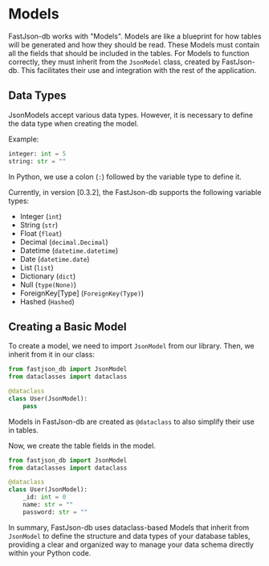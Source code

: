 # Models

FastJson-db works with "Models". Models are like a blueprint for how tables will be generated and how they should be read. These Models must contain all the fields that should be included in the tables. For Models to function correctly, they must inherit from the `JsonModel` class, created by FastJson-db. This facilitates their use and integration with the rest of the application.

## Data Types

JsonModels accept various data types. However, it is necessary to define the data type when creating the model.

Example:

```python
integer: int = 5
string: str = ""
```

In Python, we use a colon (`:`) followed by the variable type to define it.

Currently, in version [0.3.2], the FastJson-db supports the following variable types:

- Integer (`int`)
- String (`str`)
- Float (`float`)
- Decimal (`decimal.Decimal`)
- Datetime (`datetime.datetime`)
- Date (`datetime.date`)
- List (`list`)
- Dictionary (`dict`)
- Null (`type(None)`)
- ForeignKey\[Type] (`ForeignKey(Type)`)
- Hashed (`Hashed`)

## Creating a Basic Model

To create a model, we need to import `JsonModel` from our library. Then, we inherit from it in our class:

```python
from fastjson_db import JsonModel
from dataclasses import dataclass

@dataclass
class User(JsonModel):
    pass
```

Models in FastJson-db are created as `@dataclass` to also simplify their use in tables.

Now, we create the table fields in the model.

```python
from fastjson_db import JsonModel
from dataclasses import dataclass

@dataclass
class User(JsonModel):
    _id: int = 0
    name: str = ""
    password: str = ""
```

In summary, FastJson-db uses dataclass-based Models that inherit from `JsonModel` to define the structure and data types of your database tables, providing a clear and organized way to manage your data schema directly within your Python code.
